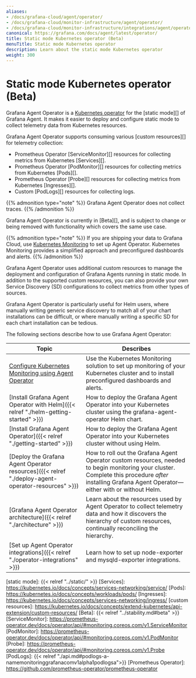 ```yaml
---
aliases:
- /docs/grafana-cloud/agent/operator/
- /docs/grafana-cloud/monitor-infrastructure/agent/operator/
- /docs/grafana-cloud/monitor-infrastructure/integrations/agent/operator/
canonical: https://grafana.com/docs/agent/latest/operator/
title: Static mode Kubernetes operator (Beta)
menuTitle: Static mode Kubernetes operator
description: Learn about the static mode Kubernetes operator
weight: 300
---
```


# Static mode Kubernetes operator (Beta)

Grafana Agent Operator is a [Kubernetes operator][] for the [static mode][] of
Grafana Agent. It makes it easier to deploy and configure static mode to
collect telemetry data from Kubernetes resources.

Grafana Agent Operator supports consuming various [custom resources][] for
telemetry collection:

* Prometheus Operator [ServiceMonitor][] resources for collecting metrics from Kubernetes [Services][].
* Prometheus Operator [PodMonitor][] resources for collecting metrics from Kubernetes [Pods][].
* Prometheus Operator [Probe][] resources for collecting metrics from Kubernetes [Ingresses][].
* Custom [PodLogs][] resources for collecting logs.

{{% admonition type="note" %}}
Grafana Agent Operator does not collect traces.
{{% /admonition %}}

Grafana Agent Operator is currently in [Beta][], and is subject to change or
being removed with functionality which covers the same use case.

{{% admonition type="note" %}}
If you are shipping your data to Grafana Cloud, use [Kubernetes Monitoring](/docs/grafana-cloud/kubernetes-monitoring/) to set up Agent Operator.
Kubernetes Monitoring provides a simplified approach and preconfigured dashboards and alerts.
{{% /admonition %}}

Grafana Agent Operator uses additional custom resources to manage the deployment
and configuration of Grafana Agents running in static mode. In addition to the
supported custom resources, you can also provide your own Service Discovery
(SD) configurations to collect metrics from other types of sources.

Grafana Agent Operator is particularly useful for Helm users, where manually
writing generic service discovery to match all of your chart installations can
be difficult, or where manually writing a specific SD for each chart
installation can be tedious.

The following sections describe how to use Grafana Agent Operator:

| Topic | Describes |
|---|---|
| [Configure Kubernetes Monitoring using Agent Operator](/docs/grafana-cloud/monitor-infrastructure/kubernetes-monitoring/configuration/configure-infrastructure-manually/k8s-agent-operator/) | Use the Kubernetes Monitoring solution to set up monitoring of your Kubernetes cluster and to install preconfigured dashboards and alerts. |
| [Install Grafana Agent Operator with Helm]({{< relref "./helm-getting-started" >}}) | How to deploy the Grafana Agent Operator into your Kubernetes cluster using the grafana-agent-operator Helm chart. |
| [Install Grafana Agent Operator]({{< relref "./getting-started" >}}) | How to deploy the Grafana Agent Operator into your Kubernetes cluster without using Helm. |
| [Deploy the Grafana Agent Operator resources]({{< relref "./deploy-agent-operator-resources" >}}) | How to roll out the Grafana Agent Operator custom resources, needed to begin monitoring your cluster. Complete this procedure *after* installing Grafana Agent Operator&mdash;either with or without Helm. |
| [Grafana Agent Operator architecture]({{< relref "./architecture" >}}) | Learn about the resources used by Agent Operator to collect telemetry data and how it discovers the hierarchy of custom resources, continually reconciling the hierarchy.  |
| [Set up Agent Operator integrations]({{< relref "./operator-integrations" >}}) | Learn how to set up node-exporter and mysqld-exporter integrations. |

[Kubernetes operator]: https://www.cncf.io/blog/2022/06/15/kubernetes-operators-what-are-they-some-examples/
[static mode]: {{< relref "../static/" >}}
[Services]: https://kubernetes.io/docs/concepts/services-networking/service/
[Pods]: https://kubernetes.io/docs/concepts/workloads/pods/
[Ingresses]: https://kubernetes.io/docs/concepts/services-networking/ingress/
[custom resources]: https://kubernetes.io/docs/concepts/extend-kubernetes/api-extension/custom-resources/
[Beta]: {{< relref "../stability.md#beta" >}}
[ServiceMonitor]: https://prometheus-operator.dev/docs/operator/api/#monitoring.coreos.com/v1.ServiceMonitor
[PodMonitor]: https://prometheus-operator.dev/docs/operator/api/#monitoring.coreos.com/v1.PodMonitor
[Probe]: https://prometheus-operator.dev/docs/operator/api/#monitoring.coreos.com/v1.Probe
[PodLogs]: {{< relref "./api.md#podlogs-a-namemonitoringgrafanacomv1alpha1podlogsa">}}
[Prometheus Operator]: https://github.com/prometheus-operator/prometheus-operator
